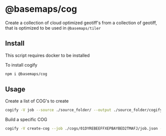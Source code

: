 # @basemaps/cog

Create a collection of cloud optimized geotiff's from a collection of geotiff, that is optimized to be used in `@basemaps/tiler`

## Install

This script requires docker to be installed

To install cogify

```bash
npm i @basemaps/cog
```

## Usage

Create a list of COG's to create

```bash
cogify -V job --source ./source_folder/ --output ./source_folder/cogify/
```

Build a specific COG

```bash
cogify -V create-cog --job ./cogs/01DYREBEEFFXEPBAYBED2TMAFJ/job.json --quadkey 0
```
